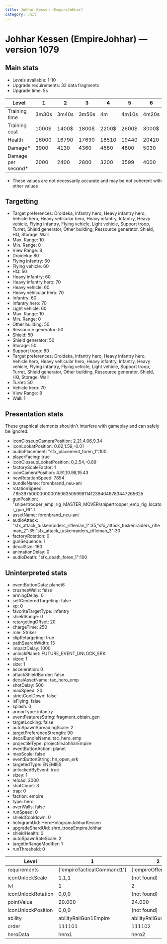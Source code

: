 ```yaml
---
title: Johhar Kessen (EmpireJohhar)
category: unit
---
```


# Johhar Kessen (EmpireJohhar) — version 1079

## Main stats

  * Levels available: 1-10
  * Upgrade requirements: 32 data fragments
  * Upgrade time: 5s

|Level             |1    |2    |3    |4    |5    |6    |7    |8    |9    |10   |
|------------------|-----|-----|-----|-----|-----|-----|-----|-----|-----|-----|
|Training time     |3m30s|3m40s|3m50s|4m   |4m10s|4m20s|4m30s|4m40s|4m50s|5m   |
|Training cost     |1000$|1400$|1800$|2200$|2600$|3000$|3400$|4000$|4200$|4600$|
|Health            |16000|16790|17630|18510|19440|20420|21460|22560|23720|24950|
|Damage*           |3900 |4130 |4360 |4580 |4800 |5030 |5380 |5760 |6160 |6590 |
|Damage per second*|2000 |2400 |2800 |3200 |3599 |4000 |4400 |4800 |5200 |6000 |

* These values are not necessarily accurate and may be not coherent with other values

## Targetting

  * Target preferences: Droideka, Infantry hero, Heavy infantry hero, Vehicle hero, Heavy vehicular hero, Heavy infantry, Infantry, Heavy vehicle, Flying infantry, Flying vehicle, Light vehicle, Support troop, Turret, Shield generator, Other building, Ressource generator, Shield, HQ, Storage, Wall
  * Max. Range: 10
  * Min. Range: 0
  * View Range: 8
  * Droideka: 80
  * Flying infantry: 60
  * Flying vehicle: 60
  * HQ: 50
  * Heavy infantry: 60
  * Heavy infantry hero: 70
  * Heavy vehicle: 60
  * Heavy vehicular hero: 70
  * Infantry: 60
  * Infantry hero: 70
  * Light vehicle: 60
  * Max. Range: 10
  * Min. Range: 0
  * Other building: 50
  * Ressource generator: 50
  * Shield: 50
  * Shield generator: 50
  * Storage: 50
  * Support troop: 60
  * Target preferences: Droideka, Infantry hero, Heavy infantry hero, Vehicle hero, Heavy vehicular hero, Heavy infantry, Infantry, Heavy vehicle, Flying infantry, Flying vehicle, Light vehicle, Support troop, Turret, Shield generator, Other building, Ressource generator, Shield, HQ, Storage, Wall
  * Turret: 50
  * Vehicle hero: 70
  * View Range: 8
  * Wall: 1

## Presentation stats

These graphical elements shouldn't interfere with gameplay and can safely be ignored.

  * iconCloseupCameraPosition: 2.21,4.06,9.34
  * iconLookatPosition: 0.02,1.59,-0.01
  * audioPlacement: "sfx_placement_foren_1":100
  * playerFacing: true
  * iconCloseupLookatPosition: 0,2.54,-0.89
  * factoryScaleFactor: 1
  * iconCameraPosition: 4.91,10.98,19.43
  * newRotationSpeed: 7854
  * bundleName: forenbrand_neu-ani
  * rotationSpeed: 7.8539750000000001506350599811412394046783447265625
  * gunPosition: "snipertrooper_emp_rig_MASTER_MOVER/snipertrooper_emp_rig_locator_gun_Rt":1
  * assetName: forenbrand_neu-ani
  * audioAttack: "sfx_attack_tuskenraiders_rifleman_1":35,"sfx_attack_tuskenraiders_rifleman_2":35,"sfx_attack_tuskenraiders_rifleman_3":30
  * factoryRotation: 0
  * gunSequence: 1
  * decalSize: 160
  * animationDelay: 0
  * audioDeath: "sfx_death_foren_1":100

## Uninterpreted stats

  * eventButtonData: planet6
  * crushesWalls: false
  * armingDelay: 0
  * selfCenteredTargeting: false
  * xp: 0
  * favoriteTargetType: infantry
  * shieldRange: 0
  * retargetingOffset: 20
  * chargeTime: 250
  * role: Striker
  * clipRetargeting: true
  * pathSearchWidth: 15
  * impactDelay: 1000
  * unlockPlanet: FUTURE_EVENT_UNLOCK_ERK
  * sizex: 1
  * size: 1
  * acceleration: 0
  * attackShieldBorder: false
  * decalAssetName: tac_hero_emp
  * shotDelay: 500
  * maxSpeed: 20
  * strictCoolDown: false
  * isFlying: false
  * splash: 0
  * armorType: infantry
  * eventFeaturesString: fragment_obtain_gen
  * targetLocking: false
  * autoSpawnSpreadingScale: 2
  * targetPreferenceStrength: 90
  * decalBundleName: tac_hero_emp
  * projectileType: projectileJohharEmpire
  * eventButtonAction: planet
  * maxScale: false
  * eventButtonString: hn_open_erk
  * targetedType: ENEMIES
  * unlockedByEvent: true
  * sizey: 1
  * reload: 2000
  * shotCount: 3
  * trap: 0
  * faction: empire
  * type: hero
  * overWalls: false
  * runSpeed: 0
  * shieldCooldown: 0
  * hologramUid: HeroHologramJohharKessen
  * upgradeShardUid: shrd_troopEmpireJohhar
  * shieldHealth: 0
  * autoSpawnRateScale: 2
  * targetInRangeModifier: 1
  * runThreshold: 0

|Level             |1                         |2                    |3                    |4                    |5                    |6                    |7                    |8                    |9                    |10                    |
|------------------|--------------------------|---------------------|---------------------|---------------------|---------------------|---------------------|---------------------|---------------------|---------------------|----------------------|
|requirements      |['empireTacticalCommand1']|['empireOffenseLab2']|['empireOffenseLab3']|['empireOffenseLab4']|['empireOffenseLab5']|['empireOffenseLab6']|['empireOffenseLab7']|['empireOffenseLab8']|['empireOffenseLab9']|['empireOffenseLab10']|
|iconUnlockScale   |1,1,1                     |(not found)          |(not found)          |(not found)          |(not found)          |(not found)          |(not found)          |(not found)          |(not found)          |(not found)           |
|lvl               |1                         |2                    |3                    |4                    |5                    |6                    |7                    |8                    |9                    |10                    |
|iconUnlockRotation|0,0,0                     |(not found)          |(not found)          |(not found)          |(not found)          |(not found)          |(not found)          |(not found)          |(not found)          |(not found)           |
|pointValue        |20.000                    |24.000               |28.000               |32.000               |36.000               |40.000               |44.000               |48.000               |52.000               |60.000                |
|iconUnlockPosition|0,0,0                     |(not found)          |(not found)          |(not found)          |(not found)          |(not found)          |(not found)          |(not found)          |(not found)          |(not found)           |
|ability           |abilityRailGun1Empire     |abilityRailGun2Empire|abilityRailGun3Empire|abilityRailGun4Empire|abilityRailGun5Empire|abilityRailGun6Empire|abilityRailGun7Empire|abilityRailGun8Empire|abilityRailGun9Empire|abilityRailGun10Empire|
|order             |111101                    |111102               |111103               |111104               |111105               |111106               |111107               |111108               |111109               |111110                |
|heroData          |hero1                     |hero2                |hero3                |hero4                |hero5                |hero6                |hero7                |hero8                |hero9                |hero10                |

